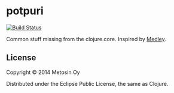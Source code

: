 # potpuri

[![Build Status](https://travis-ci.org/metosin/potpuri.svg?branch=master)](https://travis-ci.org/metosin/potpuri)

Common stuff missing from the clojure.core. Inspired by [Medley](https://github.com/weavejester/medley).

## License

Copyright © 2014 Metosin Oy

Distributed under the Eclipse Public License, the same as Clojure.
